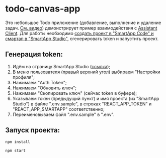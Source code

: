 # todo-canvas-app

Это небольшое Todo приложение (добавление, выполнение и удаление задач. [См. видео](https://youtu.be/P-o2rwHhARo)) демонстрирует пример взаимодействия с [Assistant Client](https://github.com/sberdevices/assistant-client). Для работы необходимо [создать проект в "SmartApp Code" и смартап в "SmartApp Studio"](https://github.com/sberdevices/todo-canvas-app-backend), сгенерировать token и запустить проект.

## Генерация token:

1. Идём на страницу SmartApp Studio ([ссылка](https://smartapp-studio.sberdevices.ru/));
1. В меню пользователя (правый верхний угол) выбираем "Настройки профиля";
1. Нажимаем "Auth Token";
1. Нажимаем "Обновить ключ";
1. Нажимаем "Скопировать ключ" (сейчас token в буфере);
1. Указываем токен (предыдущий пункт) и имя проекта (из "SmartApp Studio") в файле ".env.sample", в строках "REACT_APP_TOKEN" и "REACT_APP_SMARTAPP" соответственно;
1. Переименовываем файл ".env.sample" в ".env".

## Запуск проекта:

```bash
npm install

npm start
```
